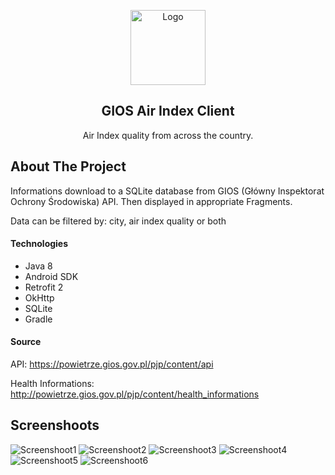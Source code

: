 <p align="center">
  <a href="https://github.com/dawidpopiolkiewicz/gios-air-index-client">
    <img src="app/src/main/ic_air_index-web.png" alt="Logo" width="120" height="120">
  </a>
  <h2 align="center">GIOS Air Index Client</h2>

  <p align="center">
   Air Index quality from across the country.
  </p>

</p>

## About The Project
Informations download to a SQLite database from GIOS (Główny Inspektorat Ochrony Środowiska) API. Then displayed in appropriate Fragments. 

Data can be filtered by: city, air index quality or both


#### Technologies

- Java 8
- Android SDK
- Retrofit 2
- OkHttp
- SQLite
- Gradle

#### Source
API: <a href="https://powietrze.gios.gov.pl/pjp/content/api">https://powietrze.gios.gov.pl/pjp/content/api</a>

Health Informations: <a href="http://powietrze.gios.gov.pl/pjp/content/health_informations">http://powietrze.gios.gov.pl/pjp/content/health_informations</a>


## Screenshoots

![Screenshoot1](https://github.com/dawidpopiolkiewicz/gios-air-index-client/blob/master/img/s1.png)
![Screenshoot2](https://github.com/dawidpopiolkiewicz/gios-air-index-client/blob/master/img/s2.png)
![Screenshoot3](https://github.com/dawidpopiolkiewicz/gios-air-index-client/blob/master/img/s3.png)
![Screenshoot4](https://github.com/dawidpopiolkiewicz/gios-air-index-client/blob/master/img/s4.png)
![Screenshoot5](https://github.com/dawidpopiolkiewicz/gios-air-index-client/blob/master/img/s5.png)
![Screenshoot6](https://github.com/dawidpopiolkiewicz/gios-air-index-client/blob/master/img/s6.png)

